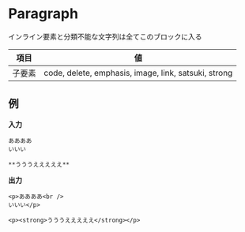 # Paragraph

インライン要素と分類不能な文字列は全てこのブロックに入る

| 項目   | 値                                                   |
| ------ | ---------------------------------------------------- |
| 子要素 | code, delete, emphasis, image, link, satsuki, strong |

## 例

**入力**

```
ああああ
いいい

**うううえええええ**
```

**出力**

```
<p>ああああ<br />
いいい</p>

<p><strong>うううえええええ</strong></p>
```
